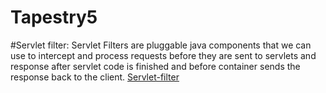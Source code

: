 # Tapestry5
#Servlet filter: 
Servlet Filters are pluggable java components that we can use to intercept and process requests before they are sent to servlets and response after servlet code is finished and before container sends the response back to the client.
[Servlet-filter](https://www.javatpoint.com/servlet-filter)
